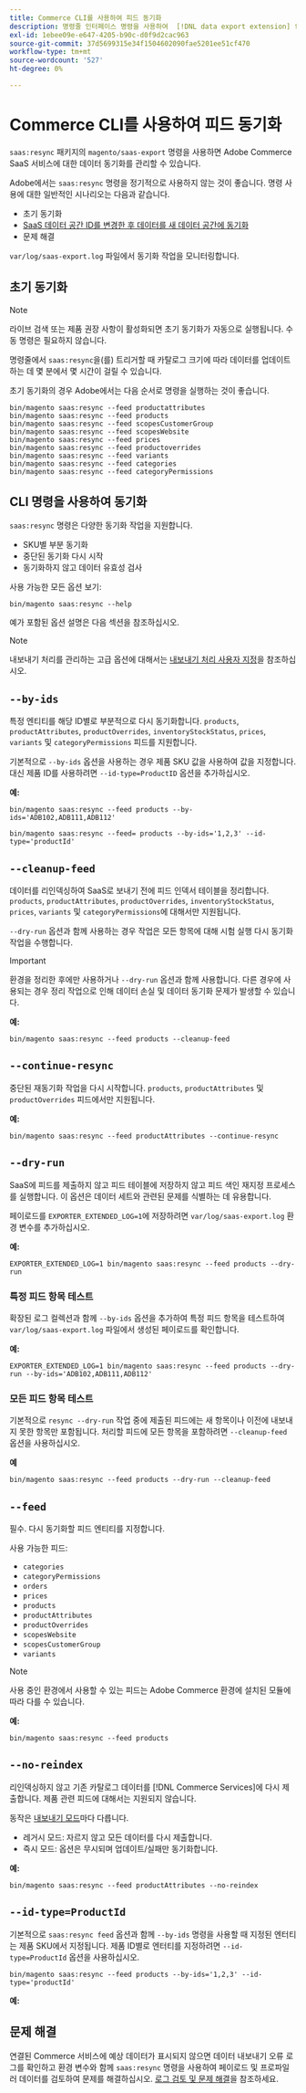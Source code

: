 ```yaml
---
title: Commerce CLI를 사용하여 피드 동기화
description: 명령줄 인터페이스 명령을 사용하여  [!DNL data export extension] for Adobe Commerce SaaS 서비스에 대한 피드 및 프로세스를 관리하는 방법을 알아봅니다.
exl-id: 1ebee09e-e647-4205-b90c-d0f9d2cac963
source-git-commit: 37d5699315e34f1504602090fae5201ee51cf470
workflow-type: tm+mt
source-wordcount: '527'
ht-degree: 0%

---
```


# Commerce CLI를 사용하여 피드 동기화

`saas:resync` 패키지의 `magento/saas-export` 명령을 사용하면 Adobe Commerce SaaS 서비스에 대한 데이터 동기화를 관리할 수 있습니다.

Adobe에서는 `saas:resync` 명령을 정기적으로 사용하지 않는 것이 좋습니다. 명령 사용에 대한 일반적인 시나리오는 다음과 같습니다.

- 초기 동기화
- [SaaS 데이터 공간 ID를 변경한 후 데이터를 새 데이터 공간에 동기화](https://experienceleague.adobe.com/ko/docs/commerce-admin/config/services/saas)
- 문제 해결

`var/log/saas-export.log` 파일에서 동기화 작업을 모니터링합니다.

## 초기 동기화

>[!NOTE]
>
>라이브 검색 또는 제품 권장 사항이 활성화되면 초기 동기화가 자동으로 실행됩니다. 수동 명령은 필요하지 않습니다.

명령줄에서 `saas:resync`을(를) 트리거할 때 카탈로그 크기에 따라 데이터를 업데이트하는 데 몇 분에서 몇 시간이 걸릴 수 있습니다.

초기 동기화의 경우 Adobe에서는 다음 순서로 명령을 실행하는 것이 좋습니다.

```shell
bin/magento saas:resync --feed productattributes
bin/magento saas:resync --feed products
bin/magento saas:resync --feed scopesCustomerGroup
bin/magento saas:resync --feed scopesWebsite
bin/magento saas:resync --feed prices
bin/magento saas:resync --feed productoverrides
bin/magento saas:resync --feed variants
bin/magento saas:resync --feed categories
bin/magento saas:resync --feed categoryPermissions
```

## CLI 명령을 사용하여 동기화

`saas:resync` 명령은 다양한 동기화 작업을 지원합니다.

- SKU별 부분 동기화
- 중단된 동기화 다시 시작
- 동기화하지 않고 데이터 유효성 검사

사용 가능한 모든 옵션 보기:

```shell
bin/magento saas:resync --help
```

예가 포함된 옵션 설명은 다음 섹션을 참조하십시오.


>[!NOTE]
>
>내보내기 처리를 관리하는 고급 옵션에 대해서는 [내보내기 처리 사용자 지정](customize-export-processing.md)을 참조하십시오.

## `--by-ids`

특정 엔티티를 해당 ID별로 부분적으로 다시 동기화합니다. `products`, `productAttributes`, `productOverrides`, `inventoryStockStatus`, `prices`, `variants` 및 `categoryPermissions` 피드를 지원합니다.

기본적으로 `--by-ids` 옵션을 사용하는 경우 제품 SKU 값을 사용하여 값을 지정합니다. 대신 제품 ID를 사용하려면 `--id-type=ProductID` 옵션을 추가하십시오.

**예:**

```shell
bin/magento saas:resync --feed products --by-ids='ADB102,ADB111,ADB112'

bin/magento saas:resync --feed= products --by-ids='1,2,3' --id-type='productId'
```


## `--cleanup-feed`

데이터를 리인덱싱하여 SaaS로 보내기 전에 피드 인덱서 테이블을 정리합니다. `products`, `productAttributes`, `productOverrides`, `inventoryStockStatus`, `prices`, `variants` 및 `categoryPermissions`에 대해서만 지원됩니다.

`--dry-run` 옵션과 함께 사용하는 경우 작업은 모든 항목에 대해 시험 실행 다시 동기화 작업을 수행합니다.

>[!IMPORTANT]
>
>환경을 정리한 후에만 사용하거나 `--dry-run` 옵션과 함께 사용합니다. 다른 경우에 사용되는 경우 정리 작업으로 인해 데이터 손실 및 데이터 동기화 문제가 발생할 수 있습니다.

**예:**

```shell
bin/magento saas:resync --feed products --cleanup-feed
```

## `--continue-resync`

중단된 재동기화 작업을 다시 시작합니다. `products`, `productAttributes` 및 `productOverrides` 피드에서만 지원됩니다.

**예:**

```shell
bin/magento saas:resync --feed productAttributes --continue-resync
```

## `--dry-run`

SaaS에 피드를 제출하지 않고 피드 테이블에 저장하지 않고 피드 색인 재지정 프로세스를 실행합니다. 이 옵션은 데이터 세트와 관련된 문제를 식별하는 데 유용합니다.

페이로드를 `EXPORTER_EXTENDED_LOG=1`에 저장하려면 `var/log/saas-export.log` 환경 변수를 추가하십시오.

**예:**

```shell
EXPORTER_EXTENDED_LOG=1 bin/magento saas:resync --feed products --dry-run
```

### 특정 피드 항목 테스트

확장된 로그 컬렉션과 함께 `--by-ids` 옵션을 추가하여 특정 피드 항목을 테스트하여 `var/log/saas-export.log` 파일에서 생성된 페이로드를 확인합니다.

**예:**

```shell
EXPORTER_EXTENDED_LOG=1 bin/magento saas:resync --feed products --dry-run --by-ids='ADB102,ADB111,ADB112'
```

### 모든 피드 항목 테스트

기본적으로 `resync --dry-run` 작업 중에 제출된 피드에는 새 항목이나 이전에 내보내지 못한 항목만 포함됩니다. 처리할 피드에 모든 항목을 포함하려면 `--cleanup-feed` 옵션을 사용하십시오.

**예**

```shell
bin/magento saas:resync --feed products --dry-run --cleanup-feed
```

## `--feed`

필수. 다시 동기화할 피드 엔티티를 지정합니다.

사용 가능한 피드:

- `categories`
- `categoryPermissions`
- `orders`
- `prices`
- `products`
- `productAttributes`
- `productOverrides`
- `scopesWebsite`
- `scopesCustomerGroup`
- `variants`

>[!NOTE]
>
>사용 중인 환경에서 사용할 수 있는 피드는 Adobe Commerce 환경에 설치된 모듈에 따라 다를 수 있습니다.

**예:**

```shell
bin/magento saas:resync --feed products
```

## `--no-reindex`

리인덱싱하지 않고 기존 카탈로그 데이터를 [!DNL Commerce Services]에 다시 제출합니다. 제품 관련 피드에 대해서는 지원되지 않습니다.

동작은 [내보내기 모드](data-synchronization.md#synchronization-modes)마다 다릅니다.

- 레거시 모드: 자르지 않고 모든 데이터를 다시 제출합니다.
- 즉시 모드: 옵션은 무시되며 업데이트/실패만 동기화합니다.

**예:**

```shell
bin/magento saas:resync --feed productAttributes --no-reindex
```

## `--id-type=ProductId`

기본적으로 `saas:resync feed` 옵션과 함께 `--by-ids` 명령을 사용할 때 지정된 엔터티는 제품 SKU에서 지정됩니다. 제품 ID별로 엔터티를 지정하려면 `--id-type=ProductId` 옵션을 사용하십시오.

```shell
bin/magento saas:resync --feed products --by-ids='1,2,3' --id-type='productId'
```

**예:**

## 문제 해결

연결된 Commerce 서비스에 예상 데이터가 표시되지 않으면 데이터 내보내기 오류 로그를 확인하고 환경 변수와 함께 `saas:resync` 명령을 사용하여 페이로드 및 프로파일러 데이터를 검토하여 문제를 해결하십시오. [로그 검토 및 문제 해결](troubleshooting-logging.md)을 참조하세요.
